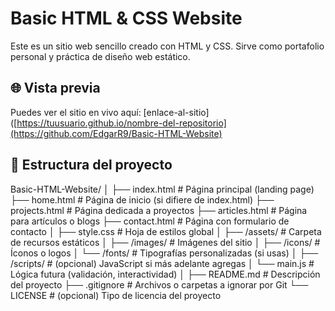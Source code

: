 # Basic HTML & CSS Website

Este es un sitio web sencillo creado con HTML y CSS. Sirve como portafolio personal y práctica de diseño web estático.

## 🌐 Vista previa

Puedes ver el sitio en vivo aquí: [enlace-al-sitio]([https://tuusuario.github.io/nombre-del-repositorio](https://github.com/EdgarR9/Basic-HTML-Website)

## 📁 Estructura del proyecto

Basic-HTML-Website/
│
├── index.html                  # Página principal (landing page)
├── home.html                   # Página de inicio (si difiere de index.html)
├── projects.html               # Página dedicada a proyectos
├── articles.html               # Página para artículos o blogs
├── contact.html                # Página con formulario de contacto
│
├── style.css                   # Hoja de estilos global
│
├── /assets/                    # Carpeta de recursos estáticos
│   ├── /images/                # Imágenes del sitio
│   ├── /icons/                 # Íconos o logos
│   └── /fonts/                 # Tipografías personalizadas (si usas)
│
├── /scripts/                   # (opcional) JavaScript si más adelante agregas
│   └── main.js                 # Lógica futura (validación, interactividad)
│
├── README.md                   # Descripción del proyecto
├── .gitignore                  # Archivos o carpetas a ignorar por Git
└── LICENSE                     # (opcional) Tipo de licencia del proyecto

